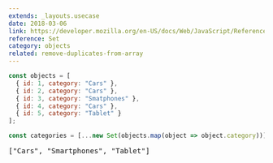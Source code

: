 ```yaml
---
extends: _layouts.usecase
date: 2018-03-06
link: https://developer.mozilla.org/en-US/docs/Web/JavaScript/Reference/Global_Objects/Set
reference: Set
category: objects
related: remove-duplicates-from-array
---
```


```javascript
const objects = [
  { id: 1, category: "Cars" },
  { id: 2, category: "Cars" },
  { id: 3, category: "Smatphones" },
  { id: 4, category: "Cars" },
  { id: 5, category: "Tablet" }
];

const categories = [...new Set(objects.map(object => object.category))];
```

<pre class="output">["Cars", "Smartphones", "Tablet"]</pre>
